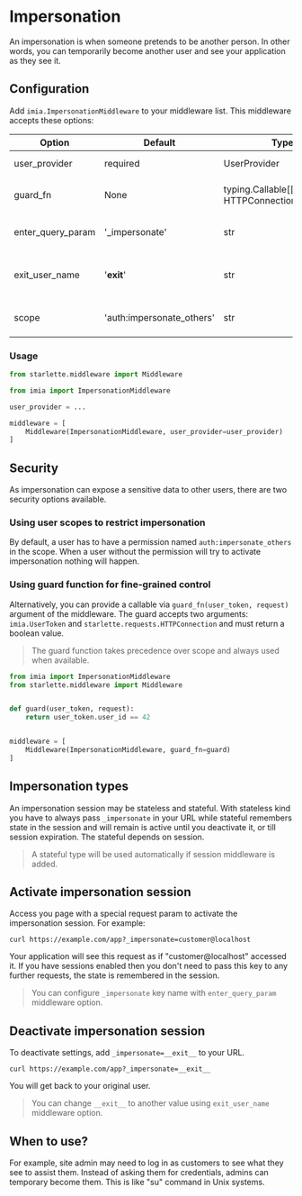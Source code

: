 # Impersonation

An impersonation is when someone pretends to be another person. In other words, you can temporarily become another user
and see your application as they see it.

## Configuration

Add `imia.ImpersonationMiddleware` to your middleware list. This middleware accepts these options:

| Option | Default | Type | Description |
|--------|---------|------|-------------|
| user_provider | required | UserProvider | A user provider instance. | 
| guard_fn | None | typing.Callable[[UserToken, HTTPConnection], bool] | A callable to check if the current user can switch users. | 
| enter_query_param | '_impersonate' | str | A query param name that triggers impersonation. | 
| exit_user_name | '__exit__' | str | A magic value of "enter_query_param" to disable impersonation. | 
| scope | 'auth:impersonate_others' | str | A permission that allows switching users. | 

### Usage

```python
from starlette.middleware import Middleware

from imia import ImpersonationMiddleware

user_provider = ...

middleware = [
    Middleware(ImpersonationMiddleware, user_provider=user_provider)
]
```

## Security

As impersonation can expose a sensitive data to other users, there are two security options available.

### Using user scopes to restrict impersonation

By default, a user has to have a permission named `auth:impersonate_others` in the scope. When a user without the
permission will try to activate impersonation nothing will happen.

### Using guard function for fine-grained control

Alternatively, you can provide a callable via `guard_fn(user_token, request)` argument of the middleware. The guard
accepts two arguments: `imia.UserToken` and `starlette.requests.HTTPConnection` and must return a boolean value.

> The guard function takes precedence over scope and always used when available.

```python
from imia import ImpersonationMiddleware
from starlette.middleware import Middleware


def guard(user_token, request):
    return user_token.user_id == 42


middleware = [
    Middleware(ImpersonationMiddleware, guard_fn=guard)
]
```

## Impersonation types

An impersonation session may be stateless and stateful. With stateless kind you have to always pass `_impersonate` in
your URL while stateful remembers state in the session and will remain is active until you deactivate it, or till
session expiration. The stateful depends on session.

> A stateful type will be used automatically if session middleware is added.

## Activate impersonation session

Access you page with a special request param to activate the impersonation session. For example:

```shell
curl https://example.com/app?_impersonate=customer@localhost
```

Your application will see this request as if "customer@localhost" accessed it. If you have sessions enabled then you
don't need to pass this key to any further requests, the state is remembered in the session.

> You can configure `_impersonate` key name with `enter_query_param` middleware option.

## Deactivate impersonation session

To deactivate settings, add `_impersonate=__exit__` to your URL.

```shell
curl https://example.com/app?_impersonate=__exit__
```

You will get back to your original user.

> You can change `__exit__` to another value using `exit_user_name` middleware option.

## When to use?

For example, site admin may need to log in as customers to see what they see to assist them. Instead of asking them for
credentials, admins can temporary become them. This is like "su" command in Unix systems.
